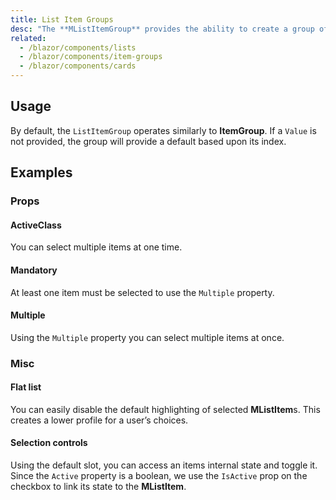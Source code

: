 ```yaml
---
title: List Item Groups
desc: "The **MListItemGroup** provides the ability to create a group of selectable **MListItem**. The **MListItemGroup** component utilizes **MItemGroup** at its core to provide a clean interface for interactive lists."
related:
  - /blazor/components/lists
  - /blazor/components/item-groups
  - /blazor/components/cards
---
```


## Usage

By default, the `ListItemGroup` operates similarly to **ItemGroup**. If a `Value` is not provided, the group will provide a default based upon its index.

<masa-example file="Examples.components.list_item_groups.Usage"></masa-example>

## Examples

### Props

#### ActiveClass

You can select multiple items at one time.

<masa-example file="Examples.components.list_item_groups.ActiveClass"></masa-example>

#### Mandatory

At least one item must be selected to use the `Multiple` property.

<masa-example file="Examples.components.list_item_groups.Mandatory"></masa-example>

#### Multiple

Using the `Multiple` property you can select multiple items at once.

<masa-example file="Examples.components.list_item_groups.Multiple"></masa-example>

### Misc

#### Flat list

You can easily disable the default highlighting of selected **MListItem**s. This creates a lower profile for a user’s choices.

<masa-example file="Examples.components.list_item_groups.FlatList"></masa-example>

#### Selection controls

Using the default slot, you can access an items internal state and toggle it. Since the `Active` property is a boolean, we use the `IsActive` prop on the checkbox to link its state to the **MListItem**.

<masa-example file="Examples.components.list_item_groups.SelectionControls"></masa-example>